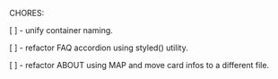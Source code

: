 CHORES:

[ ] - unify container naming.

[ ] - refactor FAQ accordion using styled() utility.

[ ] - refactor ABOUT using MAP and move card infos to a different file.